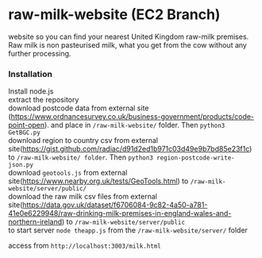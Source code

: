 # raw-milk-website (EC2 Branch)
website so you can find your nearest United Kingdom raw-milk premises. Raw milk is non pasteurised milk, what you get from the cow without any further processing.

### Installation  
Install node.js  
extract the repository  
download postcode data from external site (https://www.ordnancesurvey.co.uk/business-government/products/code-point-open). and place in `/raw-milk-website/` folder. Then `python3  GetBGC.py`   
download region to country csv from external site(https://gist.github.com/radiac/d91d2ed1b971c03d49e9b7bd85e23f1c) to `/raw-milk-website/ folder`. Then `python3 region-postcode-write-json.py`  
download `geotools.js` from external site(https://www.nearby.org.uk/tests/GeoTools.html) to `/raw-milk-website/server/public/`   
download the raw milk csv files from external site(https://data.gov.uk/dataset/f6706084-9c82-4a50-a781-41e0e6229948/raw-drinking-milk-premises-in-england-wales-and-northern-ireland) to `/raw-milk-website/server/public`   
to start server `node theapp.js` from the `/raw-milk-website/server/` folder

access from `http://localhost:3003/milk.html`
